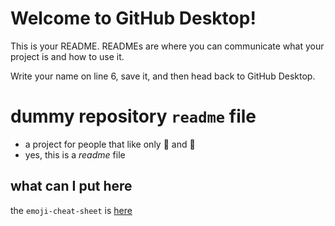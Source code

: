 # Welcome to GitHub Desktop!

This is your README. READMEs are where you can communicate what your project is and how to use it.

Write your name on line 6, save it, and then head back to GitHub Desktop.

# dummy repository `readme` file 

- a project for people that like only :watermelon: and :grapes:
- yes, this is a _readme_ file

## what can I put here
the `emoji-cheat-sheet` is [here](https://github.com/ikatyang/emoji-cheat-sheet/blob/master/README.md)